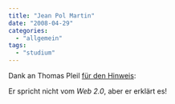 ```yaml
---
title: "Jean Pol Martin"
date: "2008-04-29"
categories: 
  - "allgemein"
tags: 
  - "studium"
---
```


Dank an Thomas Pleil [für den Hinweis](http://thomaspleil.wordpress.com/2008/04/25/didaktik-lernen-durch-lehren/ "Didaktik: Lernen durch Lehren « Das Textdepot"):

Er spricht nicht vom _Web 2.0_, aber er erklärt es!
